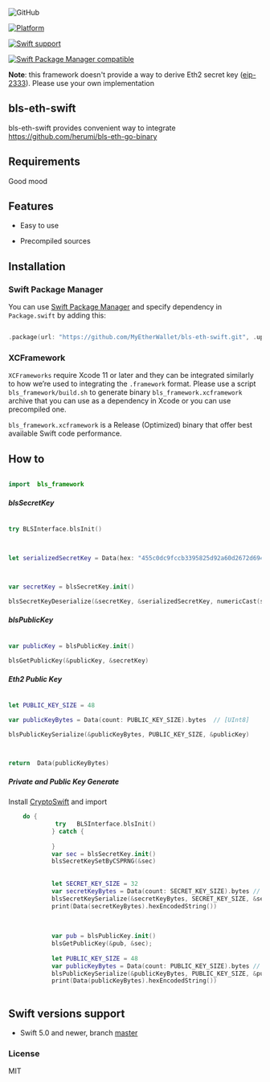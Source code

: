 
![GitHub](https://img.shields.io/github/license/MyEtherWallet/bls-eth-swift?colorA=07A6B3&&colorB=5F6368)

[![Platform](https://img.shields.io/badge/Platforms-iOS%20%7C%20macOS%20%7C%20watchOS%20%7C%20tvOS-5F6368.svg?colorA=07A6B3)](#installation)

[![Swift support](https://img.shields.io/badge/Swift-5.0-lightgrey.svg?colorA=07A6B3&colorB=5F6368)](#swift-versions-support)

[![Swift Package Manager compatible](https://img.shields.io/badge/SPM-compatible-brightgreen.svg?style=flat&colorA=07A6B3&&colorB=5F6368)](https://github.com/apple/swift-package-manager)

  

**Note**: this framework doesn't provide a way to derive Eth2 secret key ([eip-2333](https://github.com/ethereum/EIPs/blob/master/EIPS/eip-2333.md)). Please use your own implementation

  

## bls-eth-swift

  

bls-eth-swift provides convenient way to integrate https://github.com/herumi/bls-eth-go-binary

  

## Requirements

Good mood

  

## Features

- Easy to use

- Precompiled sources

  

## Installation

### Swift Package Manager

  

You can use [Swift Package Manager](https://swift.org/package-manager/) and specify dependency in `Package.swift` by adding this:

  

```swift

.package(url: "https://github.com/MyEtherWallet/bls-eth-swift.git", .upToNextMajor(from: "1.0.0"))

```

  

### XCFramework

  

`XCFrameworks` require Xcode 11 or later and they can be integrated similarly to how we’re used to integrating the `.framework` format. Please use a script `bls_framework/build.sh` to generate binary `bls_framework.xcframework` archive that you can use as a dependency in Xcode or you can use precompiled one.

  

`bls_framework.xcframework` is a Release (Optimized) binary that offer best available Swift code performance.

  

## How to

```swift

import  bls_framework

```

  

##### blsSecretKey

```swift

try BLSInterface.blsInit()

  

let serializedSecretKey = Data(hex: "455c0dc9fccb3395825d92a60d2672d69416be1c2578a87a7a3d3ced11ebb88d").bytes  // [UInt8]

  

var secretKey = blsSecretKey.init()

blsSecretKeyDeserialize(&secretKey, &serializedSecretKey, numericCast(serializedSecretKey.count))

```

  

##### blsPublicKey

```swift

var publicKey = blsPublicKey.init()

blsGetPublicKey(&publicKey, &secretKey)

```

  

##### Eth2 Public Key

```swift

let PUBLIC_KEY_SIZE = 48

var publicKeyBytes = Data(count: PUBLIC_KEY_SIZE).bytes  // [UInt8]

blsPublicKeySerialize(&publicKeyBytes, PUBLIC_KEY_SIZE, &publicKey)

  

return  Data(publicKeyBytes)

```

##### Private and Public Key Generate
Install [CryptoSwift](https://github.com/krzyzanowskim/CryptoSwift)  and import 
```swift
    do {
             try   BLSInterface.blsInit()
            } catch {
                
            }
            var sec = blsSecretKey.init()
            blsSecretKeySetByCSPRNG(&sec)
            
            
            let SECRET_KEY_SIZE = 32
            var secretKeyBytes = Data(count: SECRET_KEY_SIZE).bytes // [UInt8]
            blsSecretKeySerialize(&secretKeyBytes, SECRET_KEY_SIZE, &sec)
            print(Data(secretKeyBytes).hexEncodedString())
    
     
            
            var pub = blsPublicKey.init()
            blsGetPublicKey(&pub, &sec);
            
            let PUBLIC_KEY_SIZE = 48
            var publicKeyBytes = Data(count: PUBLIC_KEY_SIZE).bytes // [UInt8]
            blsPublicKeySerialize(&publicKeyBytes, PUBLIC_KEY_SIZE, &pub)
            print(Data(publicKeyBytes).hexEncodedString())
            
```
  

## Swift versions support

  

- Swift 5.0 and newer, branch [master](https://github.com/MyEtherWallet/bls-eth-swift/tree/master)

  

### License

  

MIT
